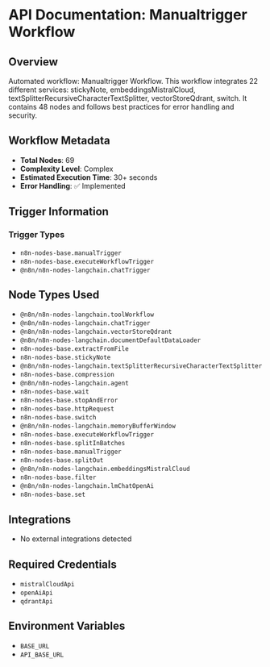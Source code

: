 # API Documentation: Manualtrigger Workflow

## Overview
Automated workflow: Manualtrigger Workflow. This workflow integrates 22 different services: stickyNote, embeddingsMistralCloud, textSplitterRecursiveCharacterTextSplitter, vectorStoreQdrant, switch. It contains 48 nodes and follows best practices for error handling and security.

## Workflow Metadata
- **Total Nodes**: 69
- **Complexity Level**: Complex
- **Estimated Execution Time**: 30+ seconds
- **Error Handling**: ✅ Implemented

## Trigger Information
### Trigger Types
- `n8n-nodes-base.manualTrigger`
- `n8n-nodes-base.executeWorkflowTrigger`
- `@n8n/n8n-nodes-langchain.chatTrigger`

## Node Types Used
- `@n8n/n8n-nodes-langchain.toolWorkflow`
- `@n8n/n8n-nodes-langchain.chatTrigger`
- `@n8n/n8n-nodes-langchain.vectorStoreQdrant`
- `@n8n/n8n-nodes-langchain.documentDefaultDataLoader`
- `n8n-nodes-base.extractFromFile`
- `n8n-nodes-base.stickyNote`
- `@n8n/n8n-nodes-langchain.textSplitterRecursiveCharacterTextSplitter`
- `n8n-nodes-base.compression`
- `@n8n/n8n-nodes-langchain.agent`
- `n8n-nodes-base.wait`
- `n8n-nodes-base.stopAndError`
- `n8n-nodes-base.httpRequest`
- `n8n-nodes-base.switch`
- `@n8n/n8n-nodes-langchain.memoryBufferWindow`
- `n8n-nodes-base.executeWorkflowTrigger`
- `n8n-nodes-base.splitInBatches`
- `n8n-nodes-base.manualTrigger`
- `n8n-nodes-base.splitOut`
- `@n8n/n8n-nodes-langchain.embeddingsMistralCloud`
- `n8n-nodes-base.filter`
- `@n8n/n8n-nodes-langchain.lmChatOpenAi`
- `n8n-nodes-base.set`

## Integrations
- No external integrations detected

## Required Credentials
- `mistralCloudApi`
- `openAiApi`
- `qdrantApi`

## Environment Variables
- `BASE_URL`
- `API_BASE_URL`
